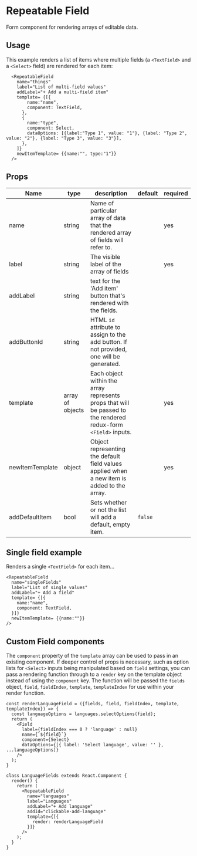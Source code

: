 # Repeatable Field
Form component for rendering arrays of editable data.

## Usage
This example renders a list of items where multiple fields (a `<TextField>` and a `<Select>` field) are rendered for each item:

```
  <RepeatableField
    name="things"
    label="List of multi-field values"
    addLabel="+ Add a multi-field item"
    template= {[{
        name:"name",
        component: TextField,
      },
      {
        name:"type",
        component: Select,
        dataOptions: [{label:"Type 1", value: "1"}, {label: "Type 2", value: "2"}, {label: "Type 3", value: "3"}],
      },
    ]}
    newItemTemplate= {{name:"", type:"1"}}
  />
```

## Props

Name | type | description | default | required
--- | --- | --- | --- | ---
name | string | Name of particular array of data that the rendered array of fields will refer to. |  | yes
label  | string | The visible label of the array of fields | | yes
addLabel | string | text for the 'Add item' button that's rendered with the fields. | |
addButtonId | string | HTML `id` attribute to assign to the add button. If not provided, one will be generated. | |
template | array of objects | Each object within the array represents props that will be passed to the rendered redux-form `<Field>` inputs. | | yes
newItemTemplate | object | Object representing the default field values applied when a new item is added to the array. | | yes
addDefaultItem | bool | Sets whether or not the list will add a default, empty item. | `false` |

## Single field example
Renders a single `<TextField>` for each item...
```
<RepeatableField
  name="singleFields"
  label="List of single values"
  addLabel="+ Add a field"
  template= {[{
    name:"name",
    component: TextField,
  }]}
  newItemTemplate= {{name:""}}
/>
```

## Custom Field components

The `component` property of the `template` array can be used to pass in an existing component. If deeper control of props is necessary, such as option lists for `<Select>` inputs being manipulated based on `field` settings, you can pass a rendering function through to a `render` key on the template object instead of using the `component` key. The function will be passed the `fields` object, `field`, `fieldIndex`, `template`, `templateIndex` for use within your render function.

```
const renderLanguageField = ({fields, field, fieldIndex, template, templateIndex}) => {
  const languageOptions = languages.selectOptions(field);
  return (
    <Field
      label={fieldIndex === 0 ? 'language' : null}
      name={`${field}`}
      component={Select}
      dataOptions={[{ label: 'Select language', value: '' }, ...languageOptions]}
    />
  );
}

class LanguageFields extends React.Component {
  render() {
    return (
      <RepeatableField
        name="languages"
        label="Languages"
        addLabel="+ Add language"
        addId="clickable-add-language"
        template={[{
          render: renderLanguageField
        }]}
      />
    );
  }
}
```
